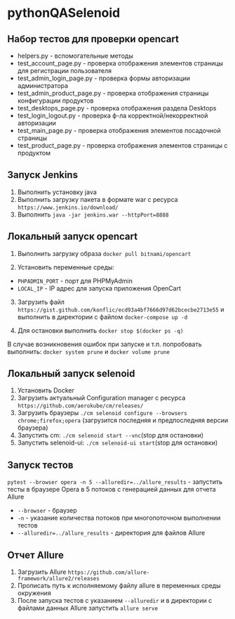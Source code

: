 # pythonQASelenoid

## Набор тестов для проверки opencart
- helpers.py - вспомогательные методы
- test_account_page.py - проверка отображения элементов страницы для регистрации пользователя
- test_admin_login_page.py - проверка формы авторизации администратора
- test_admin_product_page.py - проверка отображения страницы конфигурации продуктов
- test_desktops_page.py - проверка отображения раздела Desktops
- test_login_logout.py - проверка ф-ла корректной/некорректной авторизации
- test_main_page.py - проверка отображения элементов посадочной страницы
- test_product_page.py - проверка отображения элементов страницы с продуктом

## Запуск Jenkins
1. Выполнить установку java
2. Выполнить загрузку пакета в формате war с ресурса `https://www.jenkins.io/download/`
3. Выполнить `java -jar jenkins.war --httpPort=8888`

## Локальный запуск opencart
1. Выполнить загрузку образа `docker pull bitnami/opencart`

2. Установить переменные среды:
- `PHPADMIN_PORT` - порт для PHPMyAdmin
- `LOCAL_IP` - IP адрес для запуска приложения OpenCart

3. Загрузить файл `https://gist.github.com/konflic/ecd93a4bf7666d97d62bcecbe2713e55`
и выполнить в директории с файлом `docker-compose up -d`

4. Для остановки выполнить `docker stop $(docker ps -q)`

В случае возникновения ошибок при запуске и т.п. попробовать
выполнить:
`docker system prune` и `docker volume prune`

## Локальный запуск selenoid
1. Установить Docker
2. Загрузить актуальный Configuration manager с ресурса `https://github.com/aerokube/cm/releases/`
3. Загрузить браузеры `./cm selenoid configure --browsers chrome;firefox;opera` (загрузится последняя и предпоследняя версии браузера)
4. Запустить cm: `./cm selenoid start --vnc`(stop для остановки)
5. Запустить selenoid-ui: `./cm selenoid-ui start`(stop для остановки)

## Запуск тестов
`pytest --browser opera -n 5 --alluredir=../allure_results` - запустить тесты в браузере Opera в 5 потоков с генерацией данных для отчета Allure
- `--browser` - браузер
- `-n` - указание количества потоков при многопоточном выполнении тестов
- `--alluredir=../allure_results` - директория для файлов Allure

## Отчет Allure
1. Загрузить Allure `https://github.com/allure-framework/allure2/releases`
2. Прописать путь к исполняемому файлу allure в переменных среды окружения
3. После запуска тестов с указанием `--alluredir` и в директории с файлами данных Allure запустить `allure serve`
